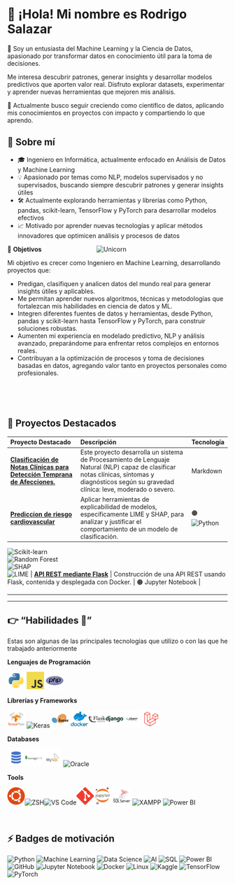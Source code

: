 # 👋 ¡Hola! Mi nombre es Rodrigo Salazar

👋 Soy un entusiasta del Machine Learning y la Ciencia de Datos, apasionado por transformar datos en conocimiento útil para la toma de decisiones.

Me interesa descubrir patrones, generar insights y desarrollar modelos predictivos que aporten valor real. Disfruto explorar datasets, experimentar y aprender nuevas herramientas que mejoren mis análisis.

🚀 Actualmente busco seguir creciendo como científico de datos, aplicando mis conocimientos en proyectos con impacto y compartiendo lo que aprendo.


## 🚀 Sobre mí

- 🎓 Ingeniero en Informática, actualmente enfocado en Análisis de Datos y Machine Learning
- 💡 Apasionado por temas como NLP, modelos supervisados y no supervisados, buscando siempre descubrir patrones y generar insights útiles
- 🛠 Actualmente explorando herramientas y librerías como Python, pandas, scikit-learn, TensorFlow y PyTorch para desarrollar modelos efectivos
- 📈 Motivado por aprender nuevas tecnologías y aplicar métodos innovadores que optimicen análisis y procesos de datos
  
<img align="right" width=300px alt="Unicorn" src="https://c.tenor.com/GN73MKBawZYAAAAi/busy-cute.gif" />

 🌟 **Objetivos**

Mi objetivo es crecer como Ingeniero en Machine Learning, desarrollando proyectos que:

- Predigan, clasifiquen y analicen datos del mundo real para generar insights útiles y aplicables.
- Me permitan aprender nuevos algoritmos, técnicas y metodologías que fortalezcan mis habilidades en ciencia de datos y ML.
- Integren diferentes fuentes de datos y herramientas, desde Python, pandas y scikit-learn hasta TensorFlow y PyTorch, para construir soluciones robustas.
- Aumenten mi experiencia en modelado predictivo, NLP y análisis avanzado, preparándome para enfrentar retos complejos en entornos reales.
- Contribuyan a la optimización de procesos y toma de decisiones basadas en datos, agregando valor tanto en proyectos personales como profesionales.

<br>
<br>
<br>

## 📂 Proyectos Destacados
| Proyecto Destacado | Descripción | Tecnología |
| :--- | :--- | :--- |
| **[Clasificación de Notas Clínicas para Detección Temprana de Afecciones.](https://github.com/rg-salazar/Clasificacion-de-notas-clinicas)** | Este proyecto desarrolla un sistema de Procesamiento de Lenguaje Natural (NLP) capaz de clasificar notas clínicas, síntomas y diagnósticos según su gravedad clínica: leve, moderado o severo. | Markdown |
| **[Prediccion de riesgo cardiovascular](https://github.com/rg-salazar/Prediccion-de-riesgo-cardiovascular)** | Aplicar herramientas de explicabilidad de modelos, específicamente LIME y SHAP, para analizar y justificar el comportamiento de un modelo de clasificación. | 🟠 ![Python](https://img.shields.io/badge/Python-3776AB?style=for-the-badge&logo=python&logoColor=white)  
![Scikit-learn](https://img.shields.io/badge/Scikit--learn-F7931E?style=for-the-badge&logo=scikitlearn&logoColor=white)  
![Random Forest](https://img.shields.io/badge/Random_Forest-228B22?style=for-the-badge&logo=tree&logoColor=white)  
![SHAP](https://img.shields.io/badge/SHAP-29B6F6?style=for-the-badge)  
![LIME](https://img.shields.io/badge/LIME-76B041?style=for-the-badge) 
| **[API REST mediante Flask](https://github.com/rg-salazar/API-REST-mediante-Flask)** | Construcción de una API REST usando Flask, contenida y desplegada con Docker. | 🟠 Jupyter Notebook |

---
---

## 👉 “Habilidades 💪”

Estas son algunas de las principales tecnologías que utilizo o con las que he trabajado anteriormente

**Lenguajes de Programación**

<img title="Python" alt="Python" width="40px" src="https://raw.githubusercontent.com/github/explore/master/topics/python/python.png" /> <img alt="JS" title="JavaScript" width="40px" src="https://raw.githubusercontent.com/github/explore/master/topics/javascript/javascript.png"> <img title="PHP" alt="PHP" width="40px" src="https://raw.githubusercontent.com/github/explore/master/topics/php/php.png">

**Líbrerías y Frameworks**

<img title="TensorFlow" alt="TensorFlow" width="40px" src="https://raw.githubusercontent.com/github/explore/master/topics/tensorflow/tensorflow.png"> <img title="Keras" alt="Keras" width="40px" src="https://upload.wikimedia.org/wikipedia/commons/thumb/a/ae/Keras_logo.svg/240px-Keras_logo.svg.png"> <img title="Scikit-Learn" alt="Scikit Learn" width="40px" src="https://raw.githubusercontent.com/github/explore/master/topics/scikit-learn/scikit-learn.png"> <img title="Docker" alt="Docker" width="40px" src="https://raw.githubusercontent.com/github/explore/master/topics/docker/docker.png"><img title="Flask" alt="Flask" width="40px" src="https://raw.githubusercontent.com/github/explore/master/topics/flask/flask.png"><img title="Django" alt="Django" width="40px" src="https://raw.githubusercontent.com/github/explore/master/topics/django/django.png"><img title="jQuery" alt="jQuery" width="40px" src="https://raw.githubusercontent.com/github/explore/master/topics/jquery/jquery.png"> <img title="Laravel" alt="Laravel" width="40px" src="https://raw.githubusercontent.com/github/explore/master/topics/laravel/laravel.png">


**Databases**

<img title="SQL" alt="SQL" width="40px" src="https://raw.githubusercontent.com/github/explore/master/topics/sql/sql.png"><img title="MongoDB" alt="MongoDB" width="40px" src="https://raw.githubusercontent.com/github/explore/master/topics/mongodb/mongodb.png">
<img title="MySQL" alt="MySQL" width="40px" src="https://raw.githubusercontent.com/github/explore/master/topics/mysql/mysql.png">
<img title="Oracle" alt="Oracle" width="40px" src="https://www.logo.wine/a/logo/Oracle_Corporation/Oracle_Corporation-Logo.wine.svg">




**Tools**

<img title="Ubuntu" alt="Ubuntu" width="40px" src="https://raw.githubusercontent.com/github/explore/master/topics/ubuntu/ubuntu.png"><img title="ZSH" alt="ZSH" width="40px" src="https://s3.amazonaws.com/ohmyzsh/oh-my-zsh-logo.png"><img title="VS Code" alt="VS Code" width="40px" src="https://img.icons8.com/fluent/48/000000/visual-studio-code-2019.png"><img title="git" alt="git" width="40px" src="https://raw.githubusercontent.com/github/explore/master/topics/git/git.png"><img title="Jupyter Notebook" alt="Jupyter" width="40px" src="https://raw.githubusercontent.com/github/explore/master/topics/jupyter-notebook/jupyter-notebook.png">
<img title="SQL Server" alt="SQL Server" width="40px" src="https://raw.githubusercontent.com/github/explore/master/topics/sql-server/sql-server.png">
<img title="XAMPP" alt="XAMPP" width="40px" src="https://www.reormadrid.com/wp-content/uploads/2025/02/logo-xampp.jpg">
<img title="Power BI" alt="Power BI" width="40px" src="https://its.ucr.edu/sites/default/files/styles/form_preview/public/powerbi%20logo%201.png?itok=yYXO-S-V">


<br>


## ⚡ Badges de motivación

![Python](https://img.shields.io/badge/Python-3776AB?style=for-the-badge&logo=python&logoColor=white) 
![Machine Learning](https://img.shields.io/badge/Machine_Learning-F7DF1E?style=for-the-badge&logo=TensorFlow&logoColor=white) 
![Data Science](https://img.shields.io/badge/Data_Science-FF6F61?style=for-the-badge&logo=Apache%20Spark&logoColor=white)
![AI](https://img.shields.io/badge/Artificial_Intelligence-4B0082?style=for-the-badge&logo=opencv&logoColor=white)
![SQL](https://img.shields.io/badge/SQL-4479A1?style=for-the-badge&logo=mysql&logoColor=white)
![Power BI](https://img.shields.io/badge/Power_BI-ED1C24?style=for-the-badge&logo=microsoft-power-bi&logoColor=white)
![GitHub](https://img.shields.io/badge/GitHub-181717?style=for-the-badge&logo=github&logoColor=white)
![Jupyter Notebook](https://img.shields.io/badge/Jupyter-DA5B0B?style=for-the-badge&logo=jupyter&logoColor=white)
![Docker](https://img.shields.io/badge/Docker-2496ED?style=for-the-badge&logo=docker&logoColor=white)
![Linux](https://img.shields.io/badge/Linux-FCC624?style=for-the-badge&logo=linux&logoColor=black)
![Kaggle](https://img.shields.io/badge/Kaggle-20BEFF?style=for-the-badge&logo=kaggle&logoColor=white)
![TensorFlow](https://img.shields.io/badge/TensorFlow-FF6F00?style=for-the-badge&logo=tensorflow&logoColor=white)
![PyTorch](https://img.shields.io/badge/PyTorch-EE4C2C?style=for-the-badge&logo=pytorch&logoColor=white)

